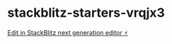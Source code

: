 # stackblitz-starters-vrqjx3

[Edit in StackBlitz next generation editor ⚡️](https://stackblitz.com/~/github.com/Joogibaer/stackblitz-starters-vrqjx3)